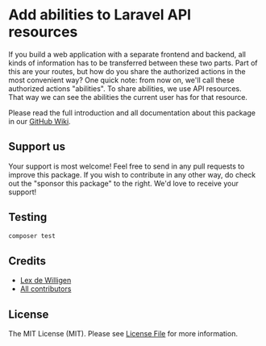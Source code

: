 # Add abilities to Laravel API resources

If you build a web application with a separate frontend and backend, all kinds of information has to be transferred between
these two parts. Part of this are your routes, but how do you share the authorized actions in the most convenient way?
One quick note: from now on, we'll call these authorized actions "abilities". To share abilities, we use API resources.  
That way we can see the abilities the current user has for that resource.

Please read the full introduction and all documentation about this package in our [GitHub Wiki](https://github.com/agilepixels/laravel-resource-abilities/wiki).

## Support us

Your support is most welcome! Feel free to send in any pull requests to improve this package. If you wish to contribute 
in any other way, do check out the "sponsor this package" to the right. We'd love to receive your support!

## Testing

``` bash
composer test
```

## Credits

- [Lex de Willigen](https://github.com/lexdewilligen)
- [All contributors](https://github.com/agilepixels/laravel-resource-abilities/contributors)

## License

The MIT License (MIT). Please see [License File](https://github.com/agilepixels/laravel-resource-abilities/blob/master/LICENSE.md) for more information.